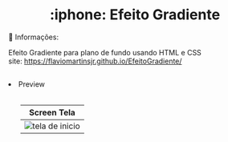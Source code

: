 <h1 align="Center">
  :iphone: Efeito Gradiente
</h1>

:bell: Informações:

Efeito Gradiente para plano de fundo usando HTML e CSS<br>
site: https://flaviomartinsjr.github.io/EfeitoGradiente/
##

<li>Preview</li><br>

<ol><div style="width: 100%, align: center">

  | Screen Tela |
  |---|
  |<img  src="/src/ezgif.com-gif-maker.gif" alt="tela de inicio"/> | 
</div></ol>

##




